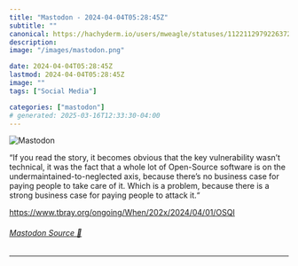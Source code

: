 ```yaml
---
title: "Mastodon - 2024-04-04T05:28:45Z"
subtitle: ""
canonical: https://hachyderm.io/users/mweagle/statuses/112211297922637213
description:
image: "/images/mastodon.png"

date: 2024-04-04T05:28:45Z
lastmod: 2024-04-04T05:28:45Z
image: ""
tags: ["Social Media"]

categories: ["mastodon"]
# generated: 2025-03-16T12:33:30-04:00
---
```

![Mastodon](/images/mastodon.png)

<p>“If you read the story, it becomes obvious that the key vulnerability wasn’t technical, it was the fact that a whole lot of Open-Source software is on the undermaintained-to-neglected axis, because there’s no business case for paying people to take care of it. Which is a problem, because there is a strong business case for paying people to attack it.“</p><p><a href="https://www.tbray.org/ongoing/When/202x/2024/04/01/OSQI" target="_blank" rel="nofollow noopener noreferrer" translate="no"><span class="invisible">https://www.</span><span class="ellipsis">tbray.org/ongoing/When/202x/20</span><span class="invisible">24/04/01/OSQI</span></a></p>


###### [Mastodon Source 🐘](https://hachyderm.io/@mweagle/112211297922637213)

___
